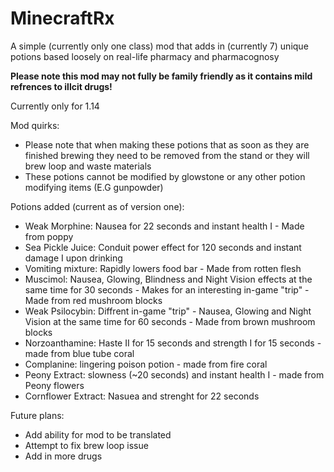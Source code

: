 # MinecraftRx

A simple (currently only one class) mod that adds in (currently 7) unique potions based loosely on real-life pharmacy and pharmacognosy

<b> Please note this mod may not fully be family friendly as it contains mild refrences to illcit drugs! </b>

Currently only for 1.14

Mod quirks:
* Please note that when making these potions that as soon as they are finished brewing they need to be removed from the stand or they will brew loop and waste materials
* These potions cannot be modified by glowstone or any other potion modifying items (E.G gunpowder)

Potions added (current as of version one):

* Weak Morphine: Nausea for 22 seconds and instant health I - Made from poppy 
* Sea Pickle Juice: Conduit power effect for 120 seconds and instant damage I upon drinking
* Vomiting mixture: Rapidly lowers food bar - Made from rotten flesh
* Muscimol: Nausea, Glowing, Blindness and Night Vision effects at the same time for 30 seconds - Makes for an interesting in-game "trip" - Made from red mushroom blocks
* Weak Psilocybin: Diffrent in-game "trip" - Nausea, Glowing and Night Vision at the same time for 60 seconds - Made from brown mushroom blocks
* Norzoanthamine: Haste II for 15 seconds and strength I for 15 seconds - made from blue tube coral
* Complanine: lingering poison potion - made from fire coral
* Peony Extract: slowness (~20 seconds) and instant health I - made from Peony flowers
* Cornflower Extract: Nasuea and strenght for 22 seconds

Future plans:
* Add ability for mod to be translated
* Attempt to fix brew loop issue
* Add in more drugs 
